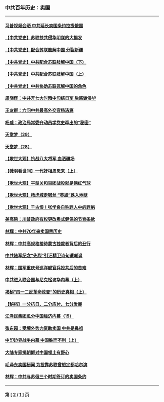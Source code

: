 ### 中共百年历史：卖国
---
#### [习普视频会晤 中共延长卖国条约拉拢俄国](../../pages/nf1176117/n13060971.md?08060430) 
#### [【中共党史】苏联扶共侵华阴谋的大揭发](../../pages/nf1176117/n13056050.md?08060430) 
#### [【中共党史】配合苏联肢解中国 分裂新疆](../../pages/nf1176117/n13040700.md?08060430) 
#### [【中共党史】中共配合苏联肢解中国（下）](../../pages/nf1176117/n13035660.md?08060430) 
#### [【中共党史】中共配合苏联肢解中国（上）](../../pages/nf1176117/n13030262.md?08060430) 
#### [【中共党史】中共协助苏联瓦解中国的角色](../../pages/nf1176117/n13018109.md?08060430) 
#### [周晓辉：中共开七大时暗中勾结日军 后感谢侵华](../../pages/nf1176117/n12921960.md?08060430) 
#### [王友群：六问中共最高外交官杨洁篪](../../pages/nf1176117/n12836495.md?08060430) 
#### [杨威：政治局常委齐动员学党史牵出的“秘密”](../../pages/nf1176117/n12764642.md?08060430) 
#### [天堂梦（29）](../../pages/nf1176117/n12408465.md?08060430) 
#### [天堂梦（28）](../../pages/nf1176117/n12408309.md?08060430) 
#### [【欺世大观】抗战八大将军 血洒疆场](../../pages/nf1176117/n12357044.md?08060430) 
#### [【薇羽看世间】一代奸相周恩来（上）](../../pages/nf1176117/n12401109.md?08060430) 
#### [【欺世大观】平型关和百团战役就是俩红气球](../../pages/nf1176117/n12359157.md?08060430) 
#### [【欺世大观】杨虎城走钢丝 “英雄”跌入地狱](../../pages/nf1176117/n12358840.md?08060430) 
#### [【欺世大观】千古恨！张学良自称罪人中的罪魁](../../pages/nf1176117/n12358629.md?08060430) 
#### [美高院：川普政府有权更改奥式健保的节育条款](../../pages/nf1176117/n12242171.md?08060430) 
#### [林辉：中共70年来卖国黑历史](../../pages/nf1176117/n11552181.md?08060430) 
#### [林辉：中共高规格接待蒙古独裁者背后的丑行](../../pages/nf1176117/n11225005.md?08060430) 
#### [中共陆军纪念“先烈”引汪精卫诗句遭嘲讽](../../pages/nf1176117/n11153345.md?08060430) 
#### [林辉：国军重庆号巡洋舰官兵投共后的苦难](../../pages/nf1176117/n10997801.md?08060430) 
#### [中共进入联合国与尼克松访华内幕（上）](../../pages/nf1176117/n10138788.md?08060430) 
#### [揭秘“四一二反革命政变”的历史真相（上）](../../pages/nf1176117/n9996650.md?08060430) 
#### [【秘档】一分抗日、二分应付、七分发展](../../pages/nf1176117/n9331484.md?08060430) 
#### [江泽民集团瓜分中国经济内幕（15）](../../pages/nf1176117/n9268584.md?08060430) 
#### [张东园：受境外势力资助卖国 中共是鼻祖](../../pages/nf1176117/n9272480.md?08060430) 
#### [中印边界战争内幕 中国胜而不利（上）](../../pages/nf1176117/n9252458.md?08060430) 
#### [大陆专家揭朝鲜对中国领土有野心](../../pages/nf1176117/n9074056.md?08060430) 
#### [毛泽东卖国秘闻 为投靠苏联曾想定都哈尔滨](../../pages/nf1176117/n9058631.md?08060430) 
#### [林辉：中共与苏俄三个时期签订的卖国条约](../../pages/nf1176117/n9036062.md?08060430) 

---
#### 第 [ [2](./2.md?08060430) / [1](./1.md?08060430) ] 页
